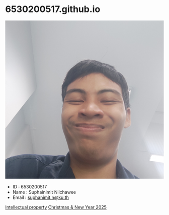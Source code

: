 # 6530200517.github.io
![img_me](img/Me.jpg)
- ID : 6530200517
- Name : Suphainimit Nilchawee
- Email : suphanimit.n@ku.th
  
[Intellectual property](https://6530200517.github.io/intellectual-property)
[Christmas & New Year 2025](https://6530200517.github.io/Christmas&NewYear2025)
